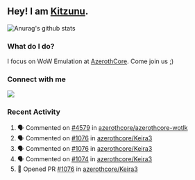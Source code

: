 ## Hey! I am [Kitzunu](https://Github.com/Kitzunu).

![Anurag's github stats](https://github-readme-stats.kitzunu.vercel.app/api?username=Kitzunu&show_icons=true)

### What do I do?

I focus on WoW Emulation at [AzerothCore](https://Github.com/AzerothCore). Come join us ;)

### Connect with me
[![](https://img.shields.io/badge/AzerothCore%20Discord-Connect%20with%20me!-green)](https://discord.com/invite/gkt4y2x)

### Recent Activity

<!--START_SECTION:activity-->
1. 🗣 Commented on [#4579](https://github.com/azerothcore/azerothcore-wotlk/issues/4579) in [azerothcore/azerothcore-wotlk](https://github.com/azerothcore/azerothcore-wotlk)
2. 🗣 Commented on [#1076](https://github.com/azerothcore/Keira3/issues/1076) in [azerothcore/Keira3](https://github.com/azerothcore/Keira3)
3. 🗣 Commented on [#1076](https://github.com/azerothcore/Keira3/issues/1076) in [azerothcore/Keira3](https://github.com/azerothcore/Keira3)
4. 🗣 Commented on [#1074](https://github.com/azerothcore/Keira3/issues/1074) in [azerothcore/Keira3](https://github.com/azerothcore/Keira3)
5. 💪 Opened PR [#1076](https://github.com/azerothcore/Keira3/pull/1076) in [azerothcore/Keira3](https://github.com/azerothcore/Keira3)
<!--END_SECTION:activity-->
